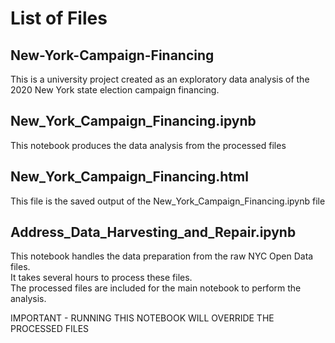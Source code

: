 # List of Files

## New-York-Campaign-Financing
This is a university project created as an exploratory data analysis of the 2020 New York state election campaign financing.

## New_York_Campaign_Financing.ipynb
This notebook produces the data analysis from the processed files

## New_York_Campaign_Financing.html
This file is the saved output of the New_York_Campaign_Financing.ipynb file

## Address_Data_Harvesting_and_Repair.ipynb
This notebook handles the data preparation from the raw NYC Open Data files.  
It takes several hours to process these files.  
The processed files are included for the main notebook to perform the analysis. 

IMPORTANT - RUNNING THIS NOTEBOOK WILL OVERRIDE THE PROCESSED FILES

